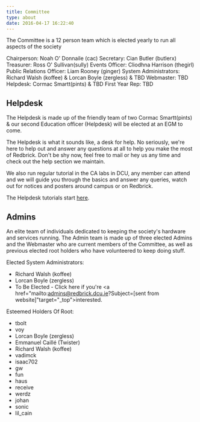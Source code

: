 ```yaml
---
title: Committee
type: about
date: 2016-04-17 16:22:40
---
```


The Committee is a 12 person team which is elected yearly to run all aspects of
the society

Chairperson:  Noah O' Donnaile (cac)
Secretary:  Cian Butler (butlerx)
Treasurer: Ross O' Sullivan(sully)
Events Officer: Cliodhna Harrison (thegirl)
Public Relations Officer: Liam Rooney (ginger)
System Administrators: Richard Walsh (koffee) & Lorcan Boyle (zergless) & TBD
Webmaster: TBD
Helpdesk: Cormac Smartt(pints) & TBD
First Year Rep: TBD

## Helpdesk
The Helpdesk is made up of the friendly team of two Cormac Smartt(pints) & our
second Education officer (Helpdesk) will be elected at an EGM to come.

The Helpdesk is what it sounds like, a desk for help. No seriously, we're here
to help out and answer any questions at all to help you make the most of
Redbrick. Don't be shy now, feel free to mail or hey us any time and check out
the help section we maintain.

We also run regular tutorial in the CA labs in DCU, any member can attend and we
will guide you through the basics and answer any queries, watch out for notices
and posters around campus or on Redbrick.

The Helpdesk tutorials start [here](http://wiki.redbrick.dcu.ie/mw/Helpdesk).

## Admins
An elite team of individuals dedicated to keeping the society's hardware and
services running. The Admin team is made up of three elected Admins and the
Webmaster who are current members of the Committee, as well as previous elected
root holders who have volunteered to keep doing stuff.

Elected System Administrators:
- Richard Walsh (koffee)
-  Lorcan Boyle (zergless)
-  To Be Elected - Click here if you're <a href="mailto:admins@redbrick.dcu.ie?Subject=[sent from website]"target="_top">interested</a>.

Esteemed Holders Of Root:
-  tbolt
-  voy
-  Lorcan Boyle (zergless)
-  Emmanuel Caillé (Twister)
-  Richard Walsh (koffee)
-  vadimck
-  isaac702
-  gw
-  fun
-  haus
-  receive
-  werdz
-  johan
-  sonic
-  lil_cain
